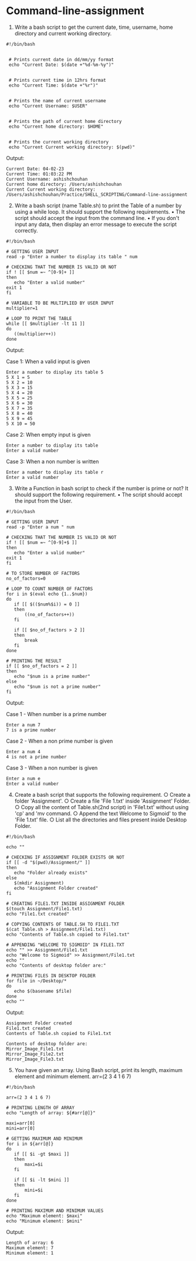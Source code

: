 # Command-line-assignment

1. Write a bash script to get the current date, time, username, home directory and
current working directory.

```
#!/bin/bash


 # Prints current date in dd/mm/yy format
 echo "Current Date: $(date +"%d-%m-%y")"


 # Prints current time in 12hrs format
 echo "Current Time: $(date +"%r")"


 # Prints the name of current username
 echo "Current Username: $USER"


 # Prints the path of current home directory
 echo "Current home directory: $HOME"


 # Prints the current working directory
 echo "Current Current working directory: $(pwd)"
```

Output:

```
Current Date: 04-02-23
Current Time: 01:03:22 PM
Current Username: ashishchouhan
Current home directory: /Users/ashishchouhan
Current Current working directory: /Users/ashishchouhan/Practice/SHELL_SCRIPTING/Command-line-assignment
```

2. Write a bash script (name Table.sh) to print the Table of a number by using a while
loop. It should support the following requirements.
• The script should accept the input from the command line.
• If you don't input any data, then display an error message to execute the script correctly.

```
#!/bin/bash

# GETTING USER INPUT
read -p "Enter a number to display its table " num

# CHECKING THAT THE NUMBER IS VALID OR NOT
if ! [[ $num =~ ^[0-9]+ ]]
then
   echo "Enter a valid number"
exit 1 
fi

# VARIABLE TO BE MULTIPLIED BY USER INPUT
multiplier=1

# LOOP TO PRINT THE TABLE
while [[ $multiplier -lt 11 ]]
do
   ((multiplier++))
done
```
Output:

Case 1: When a valid input is given
```
Enter a number to display its table 5
5 X 1 = 5
5 X 2 = 10
5 X 3 = 15
5 X 4 = 20
5 X 5 = 25
5 X 6 = 30
5 X 7 = 35
5 X 8 = 40
5 X 9 = 45
5 X 10 = 50
```

Case 2: When empty input is given
```
Enter a number to display its table 
Enter a valid number
```

Case 3: When a non number is written
```
Enter a number to display its table r
Enter a valid number
```

3. Write a Function in bash script to check if the number is prime or not? It should
support the following requirement.
• The script should accept the input from the User.

```
#!/bin/bash

# GETTING USER INPUT
read -p "Enter a num " num

# CHECKING THAT THE NUMBER IS VALID OR NOT
if ! [[ $num =~ ^[0-9]+$ ]]
then
   echo "Enter a valid number"
exit 1 
fi

# TO STORE NUMBER OF FACTORS
no_of_factors=0

# LOOP TO COUNT NUMBER OF FACTORS
for i in $(eval echo {1..$num})
do
   if [[ $(($num%$i)) = 0 ]]
   then
       ((no_of_factors++))
   fi
   
   if [[ $no_of_factors > 2 ]]
   then
       break
   fi 
done

# PRINTING THE RESULT
if [[ $no_of_factors = 2 ]]
then
   echo "$num is a prime number"
else
   echo "$num is not a prime number"
fi
```

Output:

Case 1 - When number is a prime number
```
Enter a num 7
7 is a prime number
```

Case 2 - When a non prime number is given
```
Enter a num 4
4 is not a prime number
```

Case 3 - When a non number is given
```
Enter a num e
Enter a valid number
```

4. Create a bash script that supports the following requirement.
○ Create a folder 'Assignment'.
○ Create a file 'File 1.txt' inside 'Assignment' Folder.
○ Copy all the content of Table.sh(2nd script) in 'File1.txt' without using 'cp' and 'mv
command.
○ Append the text Welcome to Sigmoid' to the 'File 1.txt' file.
○ List all the directories and files present inside Desktop Folder.

```
#!/bin/bash

echo ""

# CHECKING IF ASSIGNMENT FOLDER EXISTS OR NOT
if [[ -d "$(pwd)/Assignment/" ]]
then
   echo "Folder already exists"
else
   $(mkdir Assignment)
   echo "Assignment Folder created"
fi

# CREATING FILE1.TXT INSIDE ASSIGNMENT FOLDER
$(touch Assignment/File1.txt)
echo "File1.txt created"

# COPYING CONTENTS OF TABLE.SH TO FILE1.TXT
$(cat Table.sh > Assignment/File1.txt)
echo "Contents of Table.sh copied to File1.txt"

# APPENDING "WELCOME TO SIGMOID" IN FILE1.TXT
echo "" >> Assignment/File1.txt
echo "Welcome to Sigmoid" >> Assignment/File1.txt
echo ""
echo "Contents of desktop folder are:"

# PRINTING FILES IN DESKTOP FOLDER
for file in ~/Desktop/*
do
   echo $(basename $file)
done
echo ""
```

Output:
```
Assignment Folder created
File1.txt created
Contents of Table.sh copied to File1.txt

Contents of desktop folder are:
Mirror_Image_File1.txt
Mirror_Image_File2.txt
Mirror_Image_File3.txt
```

5. You have given an array. Using Bash script, print its length, maximum element and minimum element.
arr=(2 3 4 1 6 7)

```
#!/bin/bash

arr=(2 3 4 1 6 7)

# PRINTING LENGTH OF ARRAY
echo "Length of array: ${#arr[@]}"

maxi=arr[0]
mini=arr[0]

# GETTING MAXIMUM AND MINIMUM
for i in ${arr[@]}
do
   if [[ $i -gt $maxi ]]
   then
       maxi=$i 
   fi
   
   if [[ $i -lt $mini ]]
   then
       mini=$i 
   fi
done

# PRINTING MAXIMUM AND MINIMUM VALUES
echo "Maximum element: $maxi"
echo "Minimum element: $mini"
```

Output:
```
Length of array: 6
Maximum element: 7
Minimum element: 1
```
